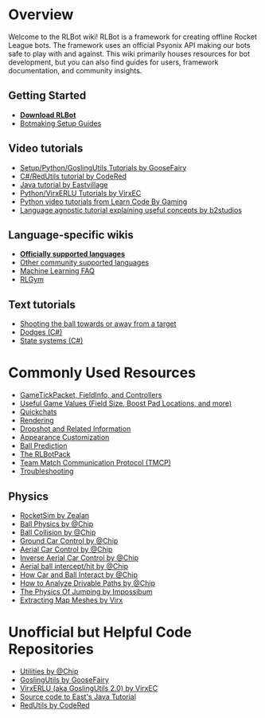 # Overview

Welcome to the RLBot wiki!
RLBot is a framework for creating offline Rocket League bots.
The framework uses an official Psyonix API making our bots safe to play with and against.
This wiki primarily houses resources for bot development, but you can also find guides for users, framework documentation, and community insights.

## Getting Started

- **[Download RLBot](http://www.rlbot.org/)**
- [Botmaking Setup Guides](http://www.rlbot.org/)

## Video tutorials

- [Setup/Python/GoslingUtils Tutorials by GooseFairy](https://www.youtube.com/playlist?list=PL2MGDOTjPtl8fuoXmqxTmASW1ZtrPEXQ2)
- [C#/RedUtils tutorial by CodeRed](https://youtube.com/playlist?list=PLya5kk1rYdS4PqJV19B3KIH7l3P6lZPwX)
- [Java tutorial by Eastvillage](https://youtube.com/playlist?list=PL0Chr9HhL2DQijgJ4b4ho4pBpxFfHXP0m)
- [Python/VirxERLU Tutorials by VirxEC](https://www.youtube.com/playlist?list=PLeo0zkmzSE-UUFV-bd2vWtqiqe2cjaQNf)
- [Python video tutorials from Learn Code By Gaming](https://www.youtube.com/watch?v=DwBB7871rX0)
- [Language agnostic tutorial explaining useful concepts by b2studios](https://youtu.be/DJtK0bmSMGs)

## Language-specific wikis

- **[Officially supported languages](http://rlbot.org/)**
- [Other community supported languages](/framework/supported-programming-languages#community-supported-languages)
- [Machine Learning FAQ](/botmaking/machine-learning-faq)
- [RLGym](https://rlgym.org/)

## Text tutorials

- [Shooting the ball towards or away from a target](/botmaking/shooting-the-ball-towards-or-away-from-a-target)
- [Dodges (C#)](https://tangil.me/posts/dodges)
- [State systems (C#)](https://tangil.me/posts/state)

# Commonly Used Resources

- [GameTickPacket, FieldInfo, and Controllers](/botmaking/input-and-output-data)
- [Useful Game Values (Field Size, Boost Pad Locations, and more)](/botmaking/useful-game-values)
- [Quickchats](https://github.com/RLBot/RLBotPythonExample/wiki/Quickchat)
- [Rendering](/botmaking/rendering)
- [Dropshot and Related Information](/botmaking/dropshot)
- [Appearance Customization](/botmaking/bot-customization)
- [Ball Prediction](/botmaking/ball-path-prediction)
- [The RLBotPack](https://github.com/RLBot/RLBotPack)
- [Team Match Communication Protocol (TMCP)](/botmaking/team-match-communication-protocol)
- [Troubleshooting](/troubleshooting/installation-errors)

## Physics

- [RocketSim by Zealan](https://github.com/ZealanL/RocketSim)
- [Ball Physics by @Chip](https://samuelpmish.github.io/rocket_league/ball_simulation_1/)
- [Ball Collision by @Chip](https://samuelpmish.github.io/rocket_league/ball_simulation_2/)
- [Ground Car Control by @Chip](https://samuelpmish.github.io/rocket_league/ground_control/)
- [Aerial Car Control by @Chip](https://samuelpmish.github.io/rocket_league/aerial_control/)
- [Inverse Aerial Car Control by @Chip](https://samuelpmish.github.io/rocket_league/inverse_aerial_control/)
- [Aerial ball intercept/hit by @Chip](https://samuelpmish.github.io/rocket_league/aerial_hit/)
- [How Car and Ball Interact by @Chip](https://samuelpmish.github.io/rocket_league/ball_simulation_3/)
- [How to Analyze Drivable Paths by @Chip](https://samuelpmish.github.io/rocket_league/path_analysis/)
- [The Physics Of Jumping by Impossibum](/botmaking/jumping-physics)
- [Extracting Map Meshes by Virx](/miscellaneous/extracting-map-meshes)

# Unofficial but Helpful Code Repositories

- [Utilities by @Chip](https://github.com/samuelpmish/RLUtilities)
- [GoslingUtils by GooseFairy](https://github.com/ddthj/GoslingUtils)
- [VirxERLU (aka GoslingUtils 2.0) by VirxEC](https://github.com/VirxEC/VirxERLU)
- [Source code to East's Java Tutorial](https://github.com/NicEastvillage/RLBotJavaTutorialSourceCode)
- [RedUtils by CodeRed](https://github.com/ItsCodeRed/RedUtils/)
